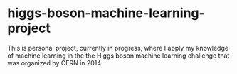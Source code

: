 # higgs-boson-machine-learning-project
This is personal project, currently in progress, where I apply my knowledge of machine learning in the the Higgs boson machine learning challenge that was organized by CERN in 2014.
